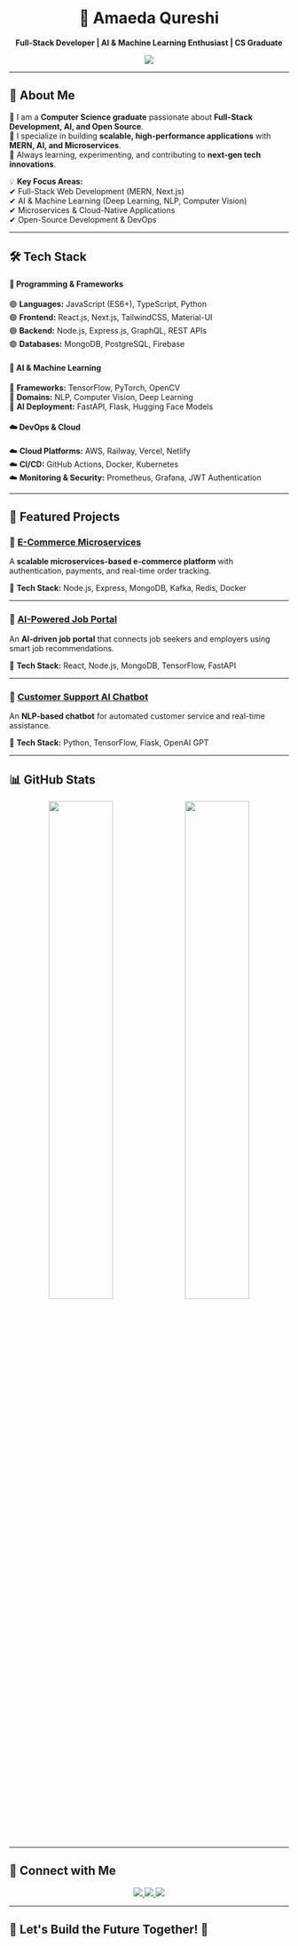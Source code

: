 <h1 align="center">🚀 Amaeda Qureshi</h1>  
<p align="center">
  <strong>Full-Stack Developer | AI & Machine Learning Enthusiast | CS Graduate</strong>  
</p>  

<p align="center">
  <img src="https://readme-typing-svg.herokuapp.com?font=Fira+Code&duration=3000&pause=1000&color=00F7FF&center=true&vCenter=true&width=600&lines=Building+Scalable+Web+Apps+with+MERN;Exploring+AI+%26+Machine+Learning;Passionate+About+Open+Source;Deploying+Cloud-Native+Solutions;Writing+Efficient+and+Maintainable+Code" />
</p>  

---

## 🌟 About Me  

🔹 I am a **Computer Science graduate** passionate about **Full-Stack Development, AI, and Open Source**.  
🔹 I specialize in building **scalable, high-performance applications** with **MERN, AI, and Microservices**.  
🔹 Always learning, experimenting, and contributing to **next-gen tech innovations**.  

💡 **Key Focus Areas:**  
✔ Full-Stack Web Development (MERN, Next.js)  
✔ AI & Machine Learning (Deep Learning, NLP, Computer Vision)  
✔ Microservices & Cloud-Native Applications  
✔ Open-Source Development & DevOps  

---

## 🛠️ Tech Stack  

#### 🚀 **Programming & Frameworks**  
🟢 **Languages:** JavaScript (ES6+), TypeScript, Python  
🟢 **Frontend:** React.js, Next.js, TailwindCSS, Material-UI  
🟢 **Backend:** Node.js, Express.js, GraphQL, REST APIs  
🟢 **Databases:** MongoDB, PostgreSQL, Firebase  

#### 🤖 **AI & Machine Learning**  
🧠 **Frameworks:** TensorFlow, PyTorch, OpenCV  
🧠 **Domains:** NLP, Computer Vision, Deep Learning  
🧠 **AI Deployment:** FastAPI, Flask, Hugging Face Models  

#### ☁️ **DevOps & Cloud**  
☁️ **Cloud Platforms:** AWS, Railway, Vercel, Netlify  
☁️ **CI/CD:** GitHub Actions, Docker, Kubernetes  
☁️ **Monitoring & Security:** Prometheus, Grafana, JWT Authentication  

---

## 🚀 Featured Projects  

### 📌 [E-Commerce Microservices](https://github.com/AmaedaQ/ecommerce-microservices)  
A **scalable microservices-based e-commerce platform** with authentication, payments, and real-time order tracking.  

🔹 **Tech Stack:** Node.js, Express, MongoDB, Kafka, Redis, Docker  

---

### 📌 [AI-Powered Job Portal](https://github.com/AmaedaQ/job-portal)  
An **AI-driven job portal** that connects job seekers and employers using smart job recommendations.  

🔹 **Tech Stack:** React, Node.js, MongoDB, TensorFlow, FastAPI  

---

### 📌 [Customer Support AI Chatbot](https://github.com/AmaedaQ/customer-support-chatbot)  
An **NLP-based chatbot** for automated customer service and real-time assistance.  

🔹 **Tech Stack:** Python, TensorFlow, Flask, OpenAI GPT  

---

## 📊 GitHub Stats  

<p align="center">
  <img src="https://github-readme-stats.vercel.app/api?username=AmaedaQ&show_icons=true&theme=tokyonight&count_private=true" width="48%" />
  <img src="https://github-readme-streak-stats.herokuapp.com/?user=AmaedaQ&theme=tokyonight" width="48%" />
</p>  

---

## 🔗 Connect with Me  

<p align="center">
  <a href="https://www.linkedin.com/in/amaeda-qureshi-305bb928a">
    <img src="https://img.shields.io/badge/LinkedIn-blue?style=for-the-badge&logo=linkedin" />
  </a>
  <a href="https://github.com/AmaedaQ">
    <img src="https://img.shields.io/badge/GitHub-black?style=for-the-badge&logo=github" />
  </a>
  <a href="mailto:your.email@example.com">
    <img src="https://img.shields.io/badge/Email-red?style=for-the-badge&logo=gmail" />
  </a>
</p>  

---

## 🎯 Let's Build the Future Together! 🚀  

